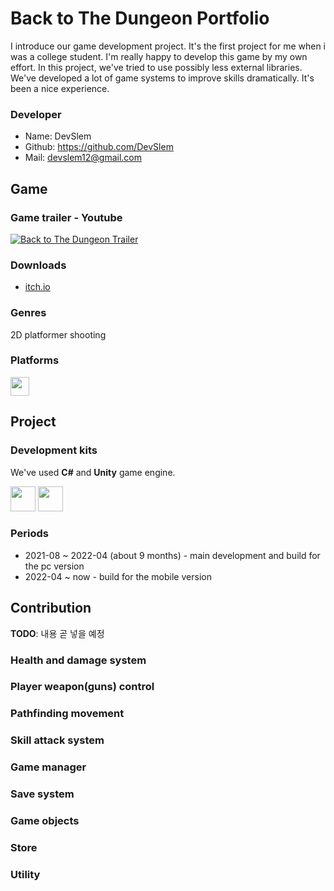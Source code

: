 # Back to The Dungeon Portfolio

I introduce our game development project. It's the first project for me when i was a college student. I'm really happy to develop this game by my own effort. In this project, we've tried to use possibly less external libraries. We've developed a lot of game systems to improve skills dramatically. It's been a nice experience.

### Developer

* Name: DevSlem
* Github: https://github.com/DevSlem
* Mail: devslem12@gmail.com

<!--
Project title
Any relevant programming languages used
Game engines or relevant software used
Game genres
How you contributed to the project (solo? coder in the team? etc.)
Time it took to make
-->

## Game

### Game trailer - Youtube

[![Back to The Dungeon Trailer](https://img.youtube.com/vi/hy_my0OQddc/0.jpg)](https://www.youtube.com/watch?v=hy_my0OQddc) 

### Downloads

* [itch.io](https://devslem.itch.io/back-to-the-dungeon)

### Genres

2D platformer shooting

### Platforms

<p>
<img src="https://upload.wikimedia.org/wikipedia/commons/c/c7/Windows_logo_-_2012.png" height="30">
<!--<img src="https://upload.wikimedia.org/wikipedia/commons/thumb/6/64/Android_logo_2019_%28stacked%29.svg/640px-Android_logo_2019_%28stacked%29.svg.png" width="40">-->
</p>

## Project

### Development kits

We've used **C#** and **Unity** game engine.

<p>
<img src="https://w.namu.la/s/a5c8b52bd00f38f3430dd7540867240527fd91e023abc9ff5afc7612faaf0ff3d089ebc7d17fd742323e15a32383753a3777de02ec664a6e15b0e92847220dc47f2be0a379d83dfb0a437a75ee6b2f63e63bbc1106ffb05877c5ccac54f45b22" height="40">
<img src="https://upload.wikimedia.org/wikipedia/commons/thumb/1/19/Unity_Technologies_logo.svg/1280px-Unity_Technologies_logo.svg.png" height="40">
</p>

### Periods

* 2021-08 ~ 2022-04 (about 9 months) - main development and build for the pc version
* 2022-04 ~ now - build for the mobile version

## Contribution

**TODO**: 내용 곧 넣을 예정

### Health and damage system

### Player weapon(guns) control

### Pathfinding movement

### Skill attack system

### Game manager

### Save system

### Game objects

### Store

### Utility
